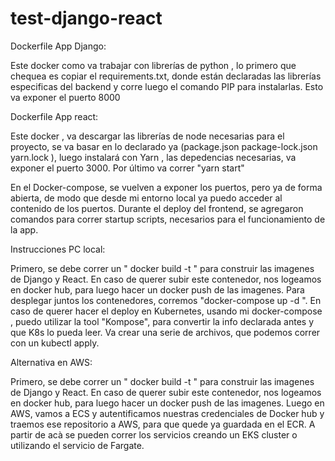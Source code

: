 # test-django-react

Dockerfile App Django:

Este docker como va trabajar con librerías de python , lo primero que chequea es copiar el requirements.txt, donde están declaradas las librerías
especificas del backend y corre luego el comando PIP para instalarlas. Esto va exponer el puerto 8000

Dockerfile App react:

Este docker , va descargar las librerías de node necesarias para el proyecto, se va basar en 
lo declarado ya (package.json package-lock.json yarn.lock ), luego instalará con Yarn , las depedencias necesarias, va exponer el puerto 3000. 
Por último va correr "yarn start" 

En el Docker-compose, se vuelven a exponer los puertos, pero ya de forma abierta, de modo que desde mi entorno local ya puedo acceder al contenido
de los puertos. Durante el deploy del frontend, se agregaron comandos para correr startup scripts, necesarios para el funcionamiento de la app. 

Instrucciones PC local:

Primero, se debe correr un " docker build -t " para construir las imagenes de Django y React. En caso de querer subir este contenedor, 
nos logeamos en docker hub, para luego hacer un docker push de las imagenes. Para desplegar juntos los contenedores, corremos "docker-compose up -d ".
En caso de querer hacer el deploy en Kubernetes, usando mi docker-compose , puedo utilizar la tool "Kompose", para convertir la info 
declarada antes y que K8s lo pueda leer. Va crear una serie de archivos, que podemos correr con un kubectl apply.
 
Alternativa en AWS:

Primero, se debe correr un " docker build -t " para construir las imagenes de Django y React. En caso de querer subir este contenedor,
nos logeamos en docker hub, para luego hacer un docker push de las imagenes. Luego en AWS, vamos a ECS y autentificamos nuestras credenciales
de Docker hub y traemos ese repositorio a AWS, para que quede ya guardada en el ECR. A partir de acà se pueden correr los servicios
creando un EKS cluster o utilizando el servicio de Fargate.
